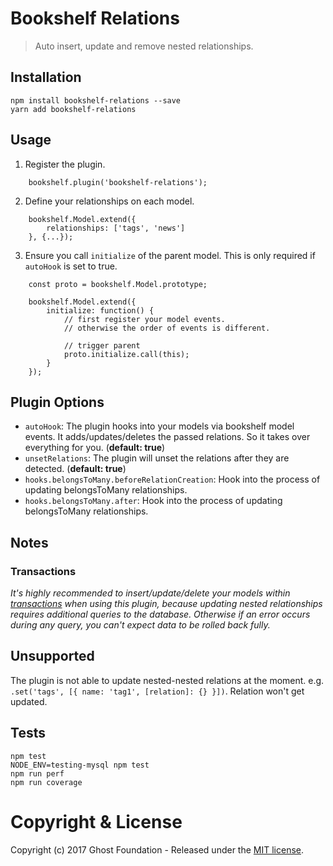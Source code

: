# Bookshelf Relations


> Auto insert, update and remove nested relationships.

## Installation

    npm install bookshelf-relations --save
    yarn add bookshelf-relations

## Usage

1. Register the plugin.

```
    bookshelf.plugin('bookshelf-relations');
```

2. Define your relationships on each model.

```
    bookshelf.Model.extend({
        relationships: ['tags', 'news']
    }, {...});
```

3. Ensure you call `initialize` of the parent model. This is only required if `autoHook` is set to true.

```
    const proto = bookshelf.Model.prototype;
    
    bookshelf.Model.extend({
        initialize: function() {
            // first register your model events. 
            // otherwise the order of events is different.
            
            // trigger parent
            proto.initialize.call(this);
        }
    });
```
    
## Plugin Options

- `autoHook`: The plugin hooks into your models via bookshelf model events. It adds/updates/deletes the passed relations. So it takes over everything for you. (**default: true**)
- `unsetRelations`: The plugin will unset the relations after they are detected. (**default: true**)
- `hooks.belongsToMany.beforeRelationCreation`: Hook into the process of updating belongsToMany relationships.
- `hooks.belongsToMany.after`: Hook into the process of updating belongsToMany relationships.

## Notes

### Transactions

*It's highly recommended to insert/update/delete your models within [transactions](http://bookshelfjs.org/#Bookshelf-instance-transaction) when using this plugin, because updating nested relationships requires additional queries to the database. Otherwise if an error occurs during any query, you can't expect data to be rolled back fully.*


## Unsupported

The plugin is not able to update nested-nested relations at the moment.
e.g. `.set('tags', [{ name: 'tag1', [relation]: {} }])`. Relation won't get updated.

## Tests

    npm test
    NODE_ENV=testing-mysql npm test
    npm run perf
    npm run coverage

# Copyright & License

Copyright (c) 2017 Ghost Foundation - Released under the [MIT license](LICENSE).
